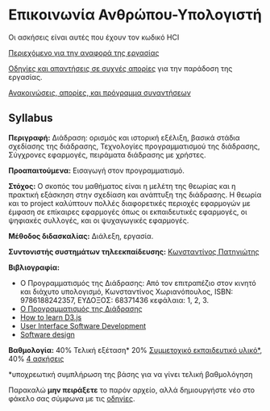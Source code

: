# Επικοινωνία Ανθρώπου-Υπολογιστή

Οι ασκήσεις είναι αυτές που έχουν τον κωδικό HCI

[Περιεχόμενο για την αναφορά της εργασίας](https://courses-ionio.github.io/help/deliverables/)

[Οδηγίες και απαντήσεις σε συχνές απορίες](https://courses-ionio.github.io/help/) για την παράδοση της εργασίας.

[Ανακοινώσεις, απορίες, και πρόγραμμα συναντήσεων](https://github.com/courses-ionio/hci/issues)

## Syllabus

**Περιγραφή:** Διάδραση: ορισμός και ιστορική εξέλιξη, βασικά στάδια σχεδίασης της διάδρασης, Τεχνολογίες προγραμματισμού της διάδρασης, Σύγχρονες εφαρμογές, πειράματα διάδρασης με χρήστες.

**Προαπαιτούμενα:** Εισαγωγή στον προγραμματισμό.

**Στόχος:** Ο σκοπός του μαθήματος είναι η μελέτη της θεωρίας και η πρακτική εξάσκηση στην σχεδίαση και ανάπτυξη της διάδρασης. Η θεωρία και το project καλύπτουν πολλές διαφορετικές περιοχές εφαρμογών με έμφαση σε επίκαιρες εφαρμογές όπως οι εκπαιδευτικές εφαρμογές, οι ψηφιακές συλλογές, και οι ψυχαγωγικές εφαρμογές.

**Μέθοδος διδασκαλίας:** Διάλεξη, εργασία.

**Συντονιστής συστημάτων τηλεεκπαίδευσης:** [Κωνσταντίνος Πατηνιώτης](https://github.com/c15pati)

**Βιβλιογραφία:** 

* Ο Προγραμματισμός της Διάδρασης: Από τον επιτραπέζιο στον κινητό και διάχυτο υπολογισμό, Κωνσταντίνος Χωριανόπουλος, ISBN: 9786188242357, ΕΥΔΟΞΟΣ: 68371436 κεφάλαια: 1, 2, 3.
* [Ο Προγραμματισμός της Διάδρασης](https://www.mibook.org)
* [How to learn D3.js](https://wattenberger.com/blog/d3)
* [User Interface Software Development](http://faculty.washington.edu/ajko/books/uist/)
* [Software design](http://worrydream.com/MagicInk/)

**Βαθμολογία:** 40% Τελική εξέταση* 20% [Συμμετοχικό εκπαιδευτικό υλικό*](https://courses-ionio.github.io/projects/social/), 40% [4 ασκήσεις](https://courses-ionio.github.io/projects/dokey/)

*υποχρεωτική συμπλήρωση της βάσης για να γίνει τελική βαθμολόγηση

Παρακαλώ **μην πειράξετε** το παρόν αρχείο, αλλά δημιουργήστε νέο στο φάκελο σας σύμφωνα με τις [οδηγίες](https://courses-ionio.github.io/help/guide/).
